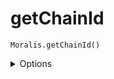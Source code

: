 # getChainId

`Moralis.getChainId()`

<details><summary>Options</summary><br/>
None
    
</details>
